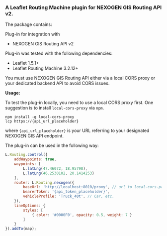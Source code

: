 ### A Leaflet Routing Machine plugin for NEXOGEN GIS Routing API v2.
The package contains:

Plug-in for integration with
* NEXOGEN GIS Routing API v2

Plug-in was tested with the following dependencies:
* Leaflet 1.5.1+
* Leaflet Routing Machine 3.2.12+

You must use NEXOGEN GIS Routing API either via a local CORS proxy or your dedicated backend API to avoid CORS issues.

__Usage:__

To test the plug-in locally, you need to use a local CORS proxy first.
One suggestion is to install `local-cors-proxy` via `npm`.

```
npm install -g local-cors-proxy
lcp https://{api_url_placeholder}
```

where `{api_url_placeholder}` is your URL referring to your designated NEXOGEN GIS API endpoint.

The plug-in can be used in the following way:

```javascript
L.Routing.control({
	addWaypoints: true,
	waypoints: [
		L.latLng(47.46072, 18.95798),
		L.latLng(46.2530102, 20.1414253)
	],
	router: L.Routing.nexogen({
		baseUrl: 'http://localhost:8010/proxy', // url to local-cors-proxy or backend API on the same domain to avoid CORS issues
		bearerToken: '{api_token_placeholder}',
		vehicleProfile: 'Truck_40t', // Car, etc.
	}),
	lineOptions: {
		styles: [
			{ color: '#0000F0', opacity: 0.5, weight: 7 }
		]
	}
}).addTo(map);
```
